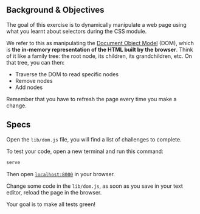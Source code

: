 ## Background & Objectives

The goal of this exercise is to dynamically manipulate a web page using what you learnt about selectors during the CSS module.

We refer to this as manipulating the [Document Object Model](http://en.wikipedia.org/wiki/Document_Object_Model) (DOM), which is **the in-memory representation of the HTML built by the browser**. Think of it like a family tree: the root node, its children, its grandchildren, etc. On that tree, you can then:

- Traverse the DOM to read specific nodes
- Remove nodes
- Add nodes

Remember that you have to refresh the page every time you make a change.

## Specs

Open the `lib/dom.js` file, you will find a list of challenges to complete.

To test your code, open a new terminal and run this command:

```bash
serve
```

Then open [`localhost:8000`](http://localhost:8000) in your browser.

Change some code in the `lib/dom.js`, as soon as you save in your text editor, reload the page in the browser.

Your goal is to make all tests green!
